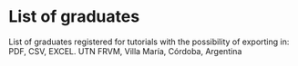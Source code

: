 # List of graduates
List of graduates registered for tutorials with the possibility of exporting in: PDF, CSV, EXCEL. UTN FRVM, Villa María, Córdoba, Argentina
